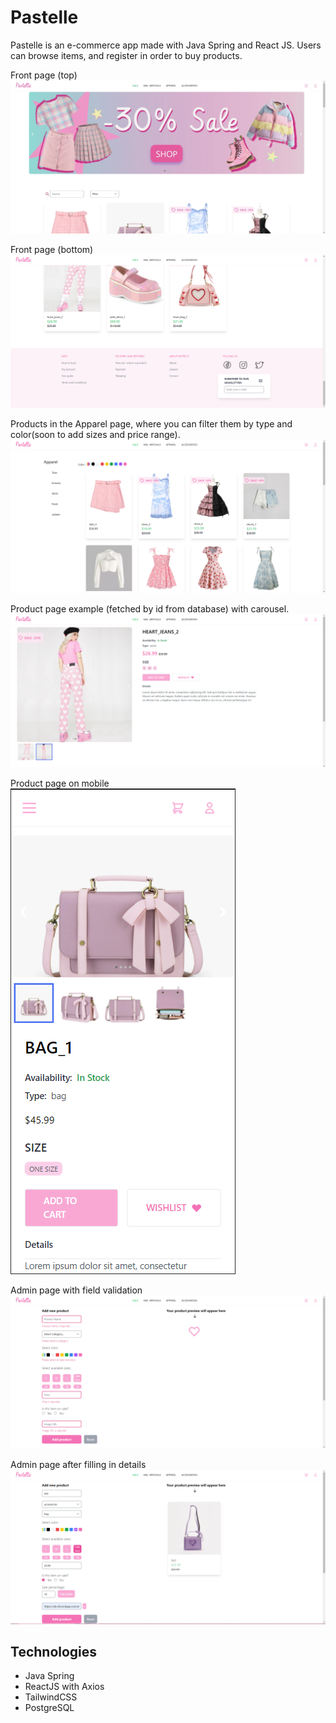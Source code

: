 # Pastelle

Pastelle is an e-commerce app made with Java Spring and React JS. Users can browse items, and register in order to buy products. 

Front page (top)
![Screenshot 1](pastelle-frontend/images/09c3d0c3d5f15e3c2a9dea0fa5ed886e.jpg)

Front page (bottom)
![Screenshot 2](pastelle-frontend/images/12a01ed1558647ca5d630b00e8c41d3f.png)

Products in the Apparel page, where you can filter them by type and color(soon to add sizes and price range).
![Screenshot_3](pastelle-frontend/images/51e6517bfb7bd06bfac0122ba36b5607.png)

Product page example (fetched by id from database) with carousel.
![Screenshot_4](pastelle-frontend/images/3da4404ba1c3262802a8755a2635dfba.png)

Product page on mobile
![Screenshot_5](pastelle-frontend/images/phone-screenshot-1.png)

Admin page with field validation
![Screenshot_6](pastelle-frontend/images/16e317dd1724e64ac77e5a20caa319c1.png)

Admin page after filling in details
![Screenshot_7](pastelle-frontend/images/ffb55ba4a9a9ceeb791bba52a7369b8e.png)


## Technologies

- Java Spring
- ReactJS with Axios
- TailwindCSS
- PostgreSQL
